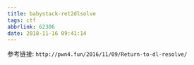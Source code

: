 ```yaml
---
title: babystack-ret2dlsolve
tags: ctf
abbrlink: 62306
date: 2018-11-16 09:41:14
---
```


参考链接: `http://pwn4.fun/2016/11/09/Return-to-dl-resolve/`

   